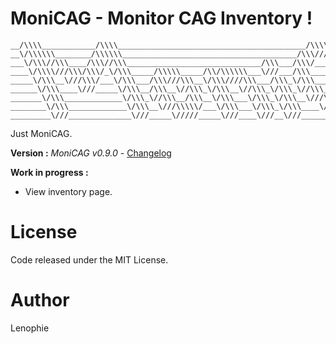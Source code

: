 # MoniCAG - Monitor CAG Inventory !

    __/\\\\____________/\\\\__________________________________________/\\\\\\\\\_____/\\\\\\\\\________/\\\\\\\\\\\\_________
    __\/\\\\\\________/\\\\\\_______________________________________/\\\////////____/\\\\\\\\\\\\\____/\\\//////////_________
    ___\/\\\//\\\____/\\\//\\\______________________________/\\\___/\\\/____________/\\\/////////\\\__/\\\___________________
    ____\/\\\\///\\\/\\\/_\/\\\_____/\\\\\_____/\\/\\\\\\___\///___/\\\_____________\/\\\_______\/\\\_\/\\\____/\\\\\\\______
    _____\/\\\__\///\\\/___\/\\\___/\\\///\\\__\/\\\////\\\___/\\\_\/\\\_____________\/\\\\\\\\\\\\\\\_\/\\\___\/////\\\_____
    ______\/\\\____\///_____\/\\\__/\\\__\//\\\_\/\\\__\//\\\_\/\\\_\//\\\____________\/\\\/////////\\\_\/\\\_______\/\\\____
    _______\/\\\_____________\/\\\_\//\\\__/\\\__\/\\\___\/\\\_\/\\\__\///\\\__________\/\\\_______\/\\\_\/\\\_______\/\\\___
    ________\/\\\_____________\/\\\__\///\\\\\/___\/\\\___\/\\\_\/\\\____\////\\\\\\\\\_\/\\\_______\/\\\_\//\\\\\\\\\\\\/___
    _________\///______________\///_____\/////_____\///____\///__\///________\/////////__\///________\///___\////////////____

Just MoniCAG.

**Version :** *MoniCAG v0.9.0* - [Changelog](./changelog.md)

**Work in progress :**

* View inventory page.

# License

Code released under the MIT License.

# Author

Lenophie